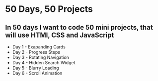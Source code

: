 <h1>50 Days, 50 Projects</h1>
    <section>
        <h2>In 50 days I want to code 50 mini projects, that will use HTMl, CSS and JavaScript</h2>
        <ul>
            <li>Day 1 - Exapanding Cards</li>
            <li>Day 2 - Progress Steps</li>
            <li>Day 3 - Rotating Navigation</li>
            <li>Day 4 - Hidden Search Widget</li>
            <li>Day 5 - Blurry Loading</li>
            <li>Day 6 - Scroll Animation</li>
        </ul>
    </section>
    
